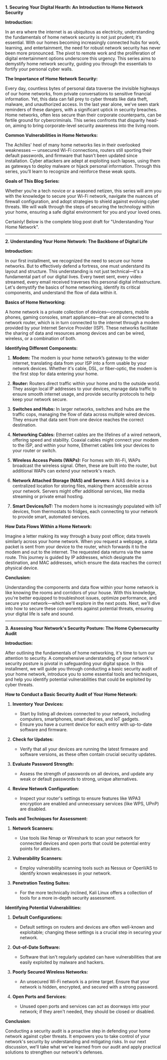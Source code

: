 **1. Securing Your Digital Hearth: An Introduction to Home Network Security**

**Introduction:**

In an era where the internet is as ubiquitous as electricity, understanding the fundamentals of home network security is not just prudent; it’s essential. With our homes becoming increasingly connected hubs for work, learning, and entertainment, the need for robust network security has never been more pronounced. The pivot to remote work and the proliferation of digital entertainment options underscore this urgency. This series aims to demystify home network security, guiding you through the essentials to fortify your personal cyber walls.

**The Importance of Home Network Security:**

Every day, countless bytes of personal data traverse the invisible highways of our home networks, from private conversations to sensitive financial information. Yet, this data can fall prey to cyber threats like data theft, malware, and unauthorized access. In the last year alone, we've seen stark reminders of these dangers, with a significant uptick in security breaches. Home networks, often less secure than their corporate counterparts, can be fertile ground for cybercriminals. This series confronts that disparity head-on, aiming to bring corporate-level security awareness into the living room.

**Common Vulnerabilities in Home Networks:**

The Achilles' heel of many home networks lies in their overlooked weaknesses — unsecured Wi-Fi connections, routers still sporting their default passwords, and firmware that hasn't been updated since installation. Cyber attackers are adept at exploiting such lapses, using them as gateways to deploy malware or hijack personal information. Through this series, you’ll learn to recognize and reinforce these weak spots.

**Goals of This Blog Series:**

Whether you’re a tech novice or a seasoned netizen, this series will arm you with the knowledge to secure your Wi-Fi network, navigate the nuances of firewall configuration, and adopt strategies to shield against evolving cyber threats. We will walk through the steps of securing the technology within your home, ensuring a safe digital environment for you and your loved ones.

Certainly! Below is the complete blog post draft for "Understanding Your Home Network".

---

**2. Understanding Your Home Network: The Backbone of Digital Life**

**Introduction:**

In our first installment, we recognized the need to secure our home networks. But to effectively defend a fortress, one must understand its layout and structure. This understanding is not just technical—it's a fundamental part of our digital lives. Every tweet sent, every video streamed, every email received traverses this personal digital infrastructure. Let's demystify the basics of home networking, identify its critical components, and understand the flow of data within it.

**Basics of Home Networking:**

A home network is a private collection of devices—computers, mobile phones, gaming consoles, smart appliances—that are all connected to a network router, which is in turn connected to the internet through a modem provided by your Internet Service Provider (ISP). These networks facilitate the sharing of data and resources among devices and can be wired, wireless, or a combination of both.

**Identifying Different Components:**

1. **Modem:**
   The modem is your home network’s gateway to the wider internet, translating data from your ISP into a form usable by your network devices. Whether it's cable, DSL, or fiber-optic, the modem is the first stop for data entering your home.

2. **Router:**
   Routers direct traffic within your home and to the outside world. They assign local IP addresses to your devices, manage data traffic to ensure smooth internet usage, and provide security protocols to help keep your network secure.

3. **Switches and Hubs:**
   In larger networks, switches and hubs are the traffic cops, managing the flow of data across multiple wired devices. They ensure that data sent from one device reaches the correct destination.

4. **Networking Cables:**
   Ethernet cables are the lifelines of a wired network, offering speed and stability. Coaxial cables might connect your modem to the ISP, and within your home, Ethernet cables link your devices to your router or switch.

5. **Wireless Access Points (WAPs):**
   For homes with Wi-Fi, WAPs broadcast the wireless signal. Often, these are built into the router, but additional WAPs can extend your network's reach.

6. **Network Attached Storage (NAS) and Servers:**
   A NAS device is a centralized location for storing files, making them accessible across your network. Servers might offer additional services, like media streaming or private email hosting.

7. **Smart Devices/IoT:**
   The modern home is increasingly populated with IoT devices, from thermostats to fridges, each connecting to your network to provide smart, automated services.

**How Data Flows Within a Home Network:**

Imagine a letter making its way through a busy post office; data travels similarly across your home network. When you request a webpage, a data packet is sent from your device to the router, which forwards it to the modem and out to the internet. The requested data returns via the same route. This journey is guided by IP addresses, which designate the destination, and MAC addresses, which ensure the data reaches the correct physical device.

**Conclusion:**

Understanding the components and data flow within your home network is like knowing the rooms and corridors of your house. With this knowledge, you're better equipped to troubleshoot issues, optimize performance, and secure your network—which we'll explore in the next posts. Next, we'll dive into how to secure these components against potential threats, ensuring your digital life is safe and sound.

---

**3. Assessing Your Network's Security Posture: The Home Cybersecurity Audit**

**Introduction:**

After outlining the fundamentals of home networking, it's time to turn our attention to security. A comprehensive understanding of your network's security posture is pivotal in safeguarding your digital space. In this installment, we will guide you through conducting a basic security audit of your home network, introduce you to some essential tools and techniques, and help you identify potential vulnerabilities that could be exploited by cyber threats.

**How to Conduct a Basic Security Audit of Your Home Network:**

1. **Inventory Your Devices:**
   - Start by listing all devices connected to your network, including computers, smartphones, smart devices, and IoT gadgets.
   - Ensure you have a current device for each entry with up-to-date software and firmware.

2. **Check for Updates:**
   - Verify that all your devices are running the latest firmware and software versions, as these often contain crucial security updates.

3. **Evaluate Password Strength:**
   - Assess the strength of passwords on all devices, and update any weak or default passwords to strong, unique alternatives.

4. **Review Network Configuration:**
   - Inspect your router's settings to ensure features like WPA3 encryption are enabled and unnecessary services (like WPS, UPnP) are disabled.

**Tools and Techniques for Assessment:**

1. **Network Scanners:**
   - Use tools like Nmap or Wireshark to scan your network for connected devices and open ports that could be potential entry points for attackers.

2. **Vulnerability Scanners:**
   - Employ vulnerability scanning tools such as Nessus or OpenVAS to identify known weaknesses in your network.

3. **Penetration Testing Suites:**
   - For the more technically inclined, Kali Linux offers a collection of tools for a more in-depth security assessment.

**Identifying Potential Vulnerabilities:**

1. **Default Configurations:**
   - Default settings on routers and devices are often well-known and exploitable; changing these settings is a crucial step in securing your network.

2. **Out-of-Date Software:**
   - Software that isn't regularly updated can have vulnerabilities that are easily exploited by malware and hackers.

3. **Poorly Secured Wireless Networks:**
   - An unsecured Wi-Fi network is a prime target. Ensure that your network is hidden, encrypted, and secured with a strong password.

4. **Open Ports and Services:**
   - Unused open ports and services can act as doorways into your network; if they aren't needed, they should be closed or disabled.

**Conclusion:**

Conducting a security audit is a proactive step in defending your home network against cyber threats. It empowers you to take control of your network's security by understanding and mitigating risks. In our next discussion, we'll take what we've learned from our audit and apply practical solutions to strengthen our network's defenses.

